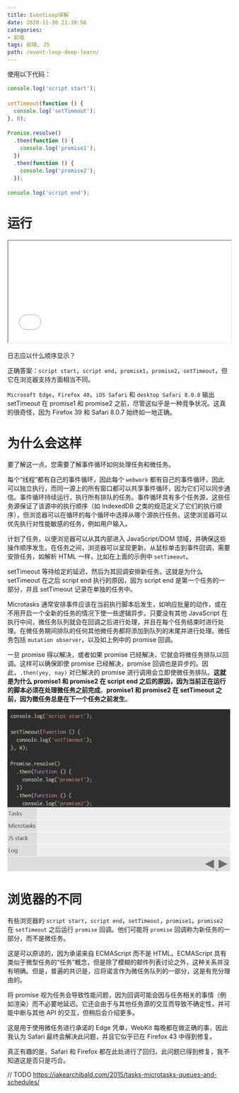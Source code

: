 ```yaml
---
title: EventLoop详解
date: 2020-11-30 21:30:56
categories:
- 前端
tags: 前端, JS
path: /event-loop-deep-learn/
---
```


使用以下代码：

```js
console.log('script start');

setTimeout(function () {
  console.log('setTimeout');
}, 0);

Promise.resolve()
  .then(function () {
    console.log('promise1');
  })
  .then(function () {
    console.log('promise2');
  });

console.log('script end');
```

# 运行

<iframe src="/examples/event-loop-deep-learn/promise-settimeout-order.html" width="100%" height="230"></iframe>

日志应以什么顺序显示？

正确答案：`script start`，`script end`，`promise1`，`promise2`，`setTimeout`，但它在浏览器支持方面相当不同。

`Microsoft Edge`，`Firefox 40`，`iOS Safari` 和 `desktop Safari 8.0.8` 输出 setTimeout 在 promise1 和 promise2 之前，尽管这似乎是一种竞争状况。这真的很奇怪，因为 Firefox 39 和 Safari 8.0.7 始终如一地正确。

# 为什么会这样

要了解这一点，您需要了解事件循环如何处理任务和微任务。

每个“线程”都有自己的事件循环，因此每个 `webwork` 都有自己的事件循环，因此可以独立执行，而同一源上的所有窗口都可以共享事件循环，因为它们可以同步通信。事件循环持续运行，执行所有排队的任务。事件循环具有多个任务源，这些任务源保证了该源中的执行顺序（如 IndexedDB 之类的规范定义了它们的执行顺序），但浏览器可以在循环的每个循环中选择从哪个源执行任务。这使浏览器可以优先执行对性能敏感的任务，例如用户输入。

计划了任务，以便浏览器可以从其内部进入 JavaScript/DOM 领域，并确保这些操作顺序发生。在任务之间，浏览器可以呈现更新。从鼠标单击到事件回调，需要安排任务，如解析 HTML 一样，比如在上面的示例中 `setTimeout`。

setTimeout 等待给定的延迟，然后为其回调安排新任务。这就是为什么 setTimeout 在之后 script end 执行的原因，因为 script end 是第一个任务的一部分，并且 setTimeout 记录在单独的任务中。

Microtasks 通常安排事件应该在当前执行脚本后发生，如响应批量的动作，或在不用开启一个全新的任务的情况下使一些逻辑异步。只要没有其他 JavaScript 在执行中间，微任务队列就会在回调之后进行处理，并且在每个任务结束时进行处理。在微任务期间排队的任何其他微任务都将添加到队列的末尾并进行处理。微任务包括 `mutation observer`，以及如上例中的 promise 回调。

一旦 promise 得以解决，或者如果 promise 已经解决，它就会将微任务排队以回调。这样可以确保即使 promise 已经解决，promise 回调也是异步的。因此，`.then(yey, nay)` 对已解决的 promise 进行调用会立即使微任务排队。**这就是为什么 promise1 和 promise2 在 script end 之后的原因，因为当前正在运行的脚本必须在处理微任务之前完成**。**promise1 和 promise2 在 setTimeout 之前，因为微任务总是在下一个任务之前发生**。

![](res/promise-settimeout-order-debug.gif)

# 浏览器的不同

有些浏览器的 `script start`，`script end`，`setTimeout`，`promise1`，`promise2` 在 `setTimeout` 之后运行 `promise` 回调。他们可能将 `promise` 回调称为新任务的一部分，而不是微任务。

这是可以原谅的，因为承诺来自 ECMAScript 而不是 HTML。ECMAScript 具有类似于微型任务的“任务”概念，但是除了模糊的邮件列表讨论之外，这种关系并没有明确。但是，普遍的共识是，应将诺言作为微任务队列的一部分，这是有充分理由的。

将 promise 视为任务会导致性能问题，因为回调可能会因与任务相关的事情（例如渲染）而不必要地延迟。它还会由于与其他任务源的交互而导致不确定性，并可能中断与其他 API 的交互，但稍后会介绍更多。

这是用于使用微任务进行承诺的 Edge 凭单，WebKit 每晚都在做正确的事，因此我认为 Safari 最终会解决此问题，并且它似乎已在 Firefox 43 中得到修复。

真正有趣的是，Safari 和 Firefox 都在此处进行了回归，此问题已得到修复，我不知道这是否只是巧合。

// TODO https://jakearchibald.com/2015/tasks-microtasks-queues-and-schedules/
